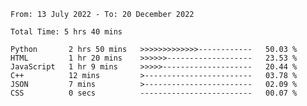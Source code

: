 <!--START_SECTION:waka-->

```text
From: 13 July 2022 - To: 20 December 2022

Total Time: 5 hrs 40 mins

Python       2 hrs 50 mins   >>>>>>>>>>>>>------------   50.03 %
HTML         1 hr 20 mins    >>>>>>-------------------   23.53 %
JavaScript   1 hr 9 mins     >>>>>--------------------   20.44 %
C++          12 mins         >------------------------   03.78 %
JSON         7 mins          >------------------------   02.09 %
CSS          0 secs          -------------------------   00.07 %
```

<!--END_SECTION:waka-->

<!---
yvanlok/yvanlok is a ✨ special ✨ repository because its `README.md` (this file) appears on your GitHub profile.
You can click the Preview link to take a look at your changes.
--->
